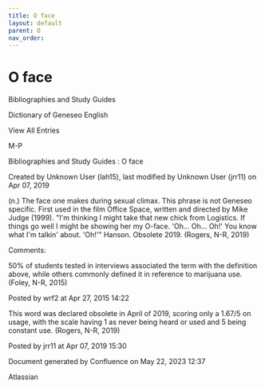 ```yaml
---
title: O face
layout: default
parent: O
nav_order:
---
```


# O face

Bibliographies and Study Guides

Dictionary of Geneseo English

View All Entries

M-P

Bibliographies and Study Guides : O face

Created by  Unknown User (lah15), last modified by  Unknown User (jrr11) on Apr 07, 2019

(n.) The face one makes during sexual climax. This phrase is not Geneseo specific. First used in the film Office Space, written and directed by Mike Judge (1999). &quot;I'm thinking I might take that new chick from Logistics. If things go well I might be showing her my O-face. 'Oh... Oh... Oh!' You know what I'm talkin' about. 'Oh!'&quot; Hanson. Obsolete 2019. (Rogers, N-R, 2019)

Comments:

50% of students tested in interviews associated the term with the definition above, while others commonly defined it in reference to marijuana use.(Foley, N-R, 2015)

Posted by wrf2 at Apr 27, 2015 14:22

This word was declared obsolete in April of 2019, scoring only a 1.67/5 on usage, with the scale having 1 as never being heard or used and 5 being constant use. (Rogers, N-R, 2019)

Posted by jrr11 at Apr 07, 2019 15:30

Document generated by Confluence on May 22, 2023 12:37

Atlassian
